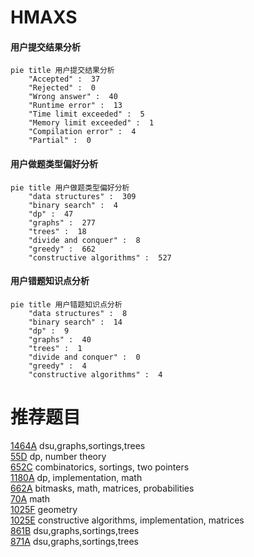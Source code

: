 # HMAXS

<!-- tabs:start -->



#### **用户提交结果分析**

```mermaid
pie title 用户提交结果分析
    "Accepted" :  37
    "Rejected" :  0
    "Wrong answer" :  40
    "Runtime error" :  13
    "Time limit exceeded" :  5
    "Memory limit exceeded" :  1
    "Compilation error" :  4
    "Partial" :  0
```

#### **用户做题类型偏好分析**

```mermaid
pie title 用户做题类型偏好分析
    "data structures" :  309
    "binary search" :  4
    "dp" :  47
    "graphs" :  277
    "trees" :  18
    "divide and conquer" :  8
    "greedy" :  662
    "constructive algorithms" :  527
```
#### **用户错题知识点分析**

```mermaid
pie title 用户错题知识点分析
    "data structures" :  8
    "binary search" :  14
    "dp" :  9
    "graphs" :  40
    "trees" :  1
    "divide and conquer" :  0
    "greedy" :  4
    "constructive algorithms" :  4
```



<!-- tabs:end -->
# 推荐题目
[1464A](https://codeforces.com/contest/1464/problem/A)		dsu,graphs,sortings,trees		  
[55D](https://codeforces.com/contest/55/problem/D)		dp,
                        number theory		  
[652C](https://codeforces.com/contest/652/problem/C)		combinatorics,
                        sortings,
                        two pointers		  
[1180A](https://codeforces.com/contest/1180/problem/A)		dp,
                        implementation,
                        math		  
[662A](https://codeforces.com/contest/662/problem/A)		bitmasks,
                        math,
                        matrices,
                        probabilities		  
[70A](https://codeforces.com/contest/70/problem/A)		math		  
[1025F](https://codeforces.com/contest/1025/problem/F)		geometry		  
[1025E](https://codeforces.com/contest/1025/problem/E)		constructive algorithms,
                        implementation,
                        matrices		  
[861B](https://codeforces.com/contest/861/problem/B)		dsu,graphs,sortings,trees		  
[871A](https://codeforces.com/contest/871/problem/A)		dsu,graphs,sortings,trees		  
